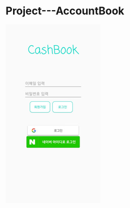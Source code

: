 # Project---AccountBook
![image1](https://github.com/jdsaeyqo/Project---AccountBook/blob/master/app/src/main/res/drawable/_cashbook_image1.jpg)
